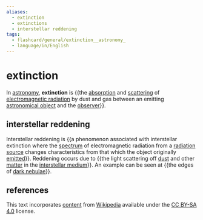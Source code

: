 ```yaml
---
aliases:
  - extinction
  - extinctions
  - interstellar reddening
tags:
  - flashcard/general/extinction__astronomy_
  - language/in/English
---
```


# extinction

In [astronomy](astronomy.md), __extinction__ is {{the [absorption](absorption%20(electromagnetic%20radiation).md) and [scattering](scattering.md#electromagnetics) of [electromagnetic radiation](electromagnetic%20radiation.md) by dust and gas between an emitting [astronomical object](astronomical%20object.md) and the [observer](observation.md)}}. <!--SR:!2024-08-20,17,290-->

## interstellar reddening

Interstellar reddening is {{a phenomenon associated with interstellar extinction where the [spectrum](astronomical%20spectroscopy.md) of electromagnetic radiation from a [radiation source](astronomical%20object.md) changes characteristics from that which the object originally [emitted](emission%20spectrum.md)}}. Reddening occurs due to {{the light scattering off [dust](cosmic%20dust.md) and other [matter](matter.md) in the [interstellar medium](interstellar%20medium.md)}}. An example can be seen at {{the edges of [dark nebulae](dark%20nebula.md)}}. <!--SR:!2024-09-29,43,290!2024-09-30,44,290!2024-08-20,17,290-->

## references

This text incorporates [content](https://en.wikipedia.org/wiki/extinction_(astronomy)) from [Wikipedia](Wikipedia.md) available under the [CC BY-SA 4.0](https://creativecommons.org/licenses/by-sa/4.0/) license.

